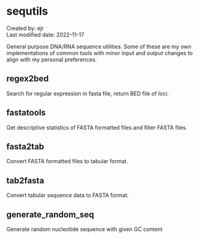 # sequtils
Created by: ejr  
Last modified date: 2022-11-17    

General purpose DNA/RNA sequence utilities. Some of these are my own implementations of common tools with minor input and output changes to align with my personal preferences.  


## regex2bed
Search for regular expression in fasta file, return BED file of loci.  

## fastatools
Get descriptive statistics of FASTA formatted files and filter FASTA files.  

## fasta2tab 
Convert FASTA formatted files to tabular format.  

## tab2fasta
Convert tabular sequence data to FASTA format.  

## generate_random_seq
Generate random nucleotide sequence with given GC content

